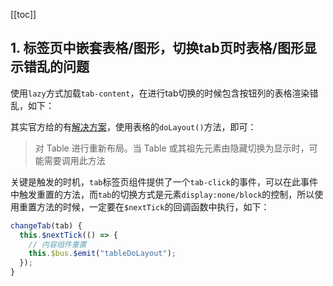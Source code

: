 [[toc]]
## 1. 标签页中嵌套表格/图形，切换tab页时表格/图形显示错乱的问题
使用`lazy`方式加载`tab-content`，在进行tab切换的时候包含按钮列的表格渲染错乱，如下：
<img-show :img-info="{src:'https://i.loli.net/2019/11/05/SOUs1wGRZ9DLV8z.png',description:'表格渲染错乱状态'}"/>

其实官方给的有[解决方案](https://element.eleme.cn/#/zh-CN/component/table#table-methods)，使用表格的`doLayout()`方法，即可：
> 对 Table 进行重新布局。当 Table 或其祖先元素由隐藏切换为显示时，可能需要调用此方法

关键是触发的时机，`tab`标签页组件提供了一个`tab-click`的事件，可以在此事件中触发重置的方法，而`tab`的切换方式是元素`display:none/block`的控制，所以使用重置方法的时候，一定要在`$nextTick`的回调函数中执行，如下：
```js
changeTab(tab) {
  this.$nextTick(() => {
    // 内容组件重置
    this.$bus.$emit("tableDoLayout");
  });
}
```